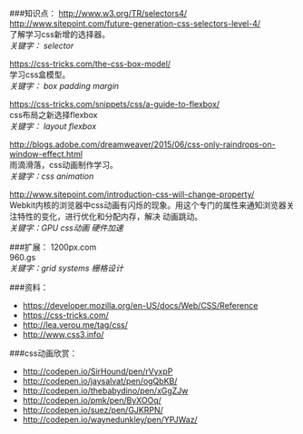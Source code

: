 ###知识点：
   http://www.w3.org/TR/selectors4/   
   http://www.sitepoint.com/future-generation-css-selectors-level-4/   
   了解学习css新增的选择器。   
   *关键字： selector*

   https://css-tricks.com/the-css-box-model/   
   学习css盒模型。   
   *关键字： box padding margin*   

   https://css-tricks.com/snippets/css/a-guide-to-flexbox/   
   css布局之新选择flexbox   
   *关键字： layout flexbox*   

   http://blogs.adobe.com/dreamweaver/2015/06/css-only-raindrops-on-window-effect.html   
   雨滴滑落，css动画制作学习。   
   *关键字：css animation*   

   http://www.sitepoint.com/introduction-css-will-change-property/   
   Webkit内核的浏览器中css动画有闪烁的现象。用这个专门的属性来通知浏览器关注特性的变化，进行优化和分配内存，解决 动画跳动。   
   *关键字：GPU css动画 硬件加速*   


###扩展：
   1200px.com   
   960.gs   
   *关键字：grid systems 栅格设计*   

###资料：
* https://developer.mozilla.org/en-US/docs/Web/CSS/Reference
* https://css-tricks.com/
* http://lea.verou.me/tag/css/
* http://www.css3.info/


###css动画欣赏：
* http://codepen.io/SirHound/pen/rVyxpP
* http://codepen.io/jaysalvat/pen/ogQbKB/
* http://codepen.io/thebabydino/pen/xGgZJw
* http://codepen.io/pmk/pen/ByXOOq/
* http://codepen.io/suez/pen/GJKRPN/
* http://codepen.io/waynedunkley/pen/YPJWaz/
